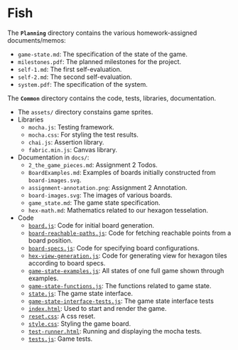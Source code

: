 
# Fish

The **`Planning`** directory contains the various homework-assigned documents/memos:

- `game-state.md`: The specification of the state of the game.
- `milestones.pdf`: The planned milestones for the project.
- `self-1.md`: The first self-evaluation.
- `self-2.md`: The second self-evaluation.
- `system.pdf`: The specification of the system.

The **`Common`** directory contains the code, tests, libraries, documentation.

- The `assets/` directory constains game sprites.
- Libraries
  - `mocha.js`: Testing framework.
  - `mocha.css`: For styling the test results.
  - `chai.js`: Assertion library.
  - `fabric.min.js`: Canvas library.
- Documentation in `docs/`:
  - `2_the_game_pieces.md`: Assignment 2 Todos.
  - `BoardExamples.md`: Examples of boards initially constructed from `board-images.svg`.
  - `assignment-annotation.png`: Assignment 2 Annotation.
  - `board-images.svg`: The images of various boards.
  - `game_state.md`: The game state specification.
  - `hex-math.md`: Mathematics related to our hexagon tesselation.
- Code
  - [`board.js`](./Common/board.js): Code for initial board generation.
  - [`board-reachable-paths.js`](./Common/board-reachable-paths.js): Code for fetching reachable points from a board position.
  - [`board-specs.js`](./Common/board-specs.js): Code for specifying board configurations.
  - [`hex-view-generation.js`](./Common/hex-view-generation.js): Code for generating view for hexagon tiles according to board specs.
  - [`game-state-examples.js`](./Common/game-state-examples.js): All states of one full game shown through examples.
  - [`game-state-functions.js`](./Common/game-state-functions.js): The functions related to game state.
  - [`state.js`](./Common/state.js): The game state interface.
  - [`game-state-interface-tests.js`](./Common/game-state-interface-tests.js): The game state interface tests
  - [`index.html`](./Common/index.html): Used to start and render the game.
  - [`reset.css`](./Common/reset.css): A css reset.
  - [`style.css`](./Common/style.css): Styling the game board.
  - [`test-runner.html`](./Common/test-runner.html):  Running and displaying the mocha tests.
  - [`tests.js`](./Common/tests.js): Game tests.
